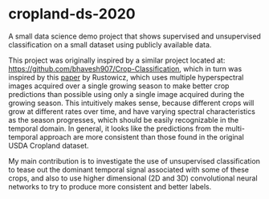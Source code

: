 # cropland-ds-2020
A small data science demo project that shows supervised and unsupervised classification on a small dataset using publicly available data.

This project was originally inspired by a similar project located at: https://github.com/bhavesh907/Crop-Classification, which in turn was inspired by this [paper](http://cs229.stanford.edu/proj2017/final-reports/5243811.pdf) by Rustowicz, which uses multiple hyperspectral images acquired over a single growing season to make better crop predictions than possible using only a single image acquired during the growing season.  This intuitively makes sense, because different crops will grow at different rates over time, and have varying spectral characteristics as the season progresses, which should be easily recognizable in the temporal domain.  In general, it looks like the predictions from the multi-temporal approach are more consistent than those found in the original USDA Cropland dataset. 

My main contribution is to investigate the use of unsupervised classification to tease out the dominant temporal signal associated with some of these crops, and also to use higher dimensional (2D and 3D) convolutional neural networks to try to produce more consistent and better labels.
